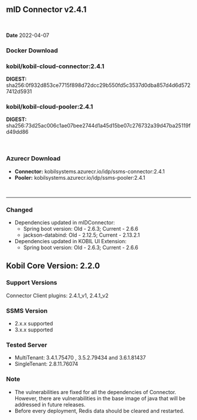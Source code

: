 ## mID Connector v2.4.1

<br/>

**Date** 2022-04-07

### **Docker Download**

### kobil/kobil-cloud-connector:2.4.1
**DIGEST:** sha256:0f932d853ce7715f898d72dcc29b550fd5c3537d0dba857d4d6d5727412d5931 
### kobil/kobil-cloud-pooler:2.4.1
**DIGEST:** sha256:73d25ac006c1ae07bee2744d1a45d15be07c276732a39d47ba25119fd49dd86

<br/>

### **Azurecr Download**
- **Connector:** kobilsystems.azurecr.io/idp/ssms-connector:2.4.1  
- **Pooler:** kobilsystems.azurecr.io/idp/ssms-pooler:2.4.1
<br/>

------------------------------------
 
### Changed 
* Dependencies updated in mIDConnector: 
  - Spring boot version: Old - 2.6.3; Current - 2.6.6 
  - jackson-databind: Old - 2.12.5; Current - 2.13.2.1 
* Dependencies updated in KOBIL UI Extension: 
  - Spring boot version: Old - 2.6.3; Current - 2.6.6 

## Kobil Core Version: 2.2.0 

### Support Versions
Connector Client plugins: 2.4.1_v1, 2.4.1_v2 
 
### SSMS Version 
* 2.x.x supported 
* 3.x.x supported 

### Tested Server 
* MultiTenant: 3.4.1.75470 , 3.5.2.79434 and 3.6.1.81437 
* SingleTenant: 2.8.11.76074 

### Note
* The vulnerabilities are fixed for all the dependencies of Connector. However, there are vulnerabilities in the base image of java that will be addressed in future releases. 
* Before every deployment, Redis data should be cleared and restarted. 
